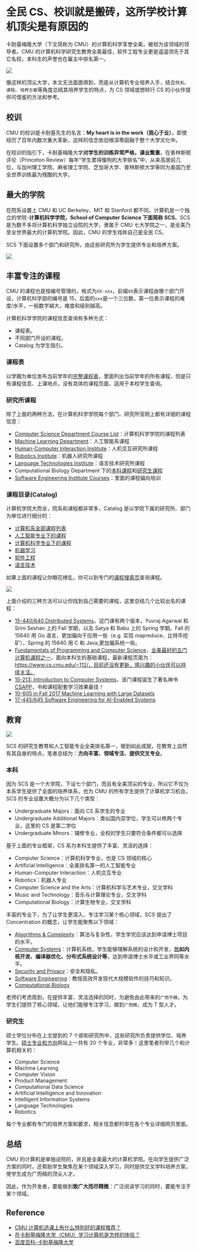 # 全民 CS、校训就是搬砖，这所学校计算机顶尖是有原因的

卡耐基梅隆大学（下文简称为 CMU）的计算机科学享誉全美，被视为该领域的领导者。CMU 的计算机科学研究生教育全美最佳，软件工程专业更是遥遥领先于其它名校，本科生的声誉也在雇主中排名第一。

![](https://raw.githubusercontent.com/alwqx/picx-images-hosting/master/blog/2019/08/cmu_dragon.png)

像这样的顶尖大学，本文无法面面俱到，而是从计算机专业培养入手，结合`院系`、`课程`、`培养方案`等角度总结其培养学生的特点，为 CS 领域或想转行 CS 的小伙伴提供可借鉴的方法和参考。

## 校训

CMU 的校训是卡耐基先生的名言：**My heart is in the work（我心于业）**，即使经历了百年内数次重大革新，这样的信念依旧根深蒂固融于整个大学文化中。

在校训的指引下，卡耐基梅隆大学**对学生的训练异常严格，课业繁重**，在普林斯顿评论（Princeton Review）每年“学生累得像狗的大学排名”中，从来高居前几位，与加州理工学院、麻省理工学院、芝加哥大学、普林斯顿大学等同为美国乃至全世界训练最为残酷的大学。

## 最大的学院

在院系设置上 CMU 和 UC Berkeley、MIT 和 Stanford 都不同，计算机是一个独立的学院-**计算机科学学院，School of Computer Science 下面简称 SCS**。SCS 是为数不多将计算机科学独立设院的大学，隶属于 CMU 七大学院之一，是全美乃至全世界最大的计算机学院。因此，CMU 的学生戏称自己是全民 CS。

SCS 下面设置多个部门和研究所，由这些研究所为学生提供专业和培养方案。

![](https://raw.githubusercontent.com/alwqx/picx-images-hosting/master/blog/2019/08/cmu_cs_arch.png)

## 丰富专注的课程

CMU 的课程也是按编号管理的，格式为`XX-xxx`，前缀`XX`表示课程由哪个部门开设，计算机科学部的编号是 15，后面的`xxx`是一个三位数，第一位表示课程的难度/水平，一般数字越大，难度和级别越高。

计算机科学学院的课程信息查询有多种方式：

- 课程表。
- 不同部门开设的课程。
- Catalog 为学生指引。

### 课程表

以学期为单位发布当前学年的[完整课程表](https://enr-apps.as.cmu.edu/open/SOC/SOCServlet/completeSchedule)，里面列出当前学年的所有课程，但是只有课程信息、上课地点，没有具体的课程页面，适用于本校学生查询。

### 研究所课程

除了上面的两种方法，在计算机科学学院每个部门、研究所官网上都有详细的课程信息：

- [Computer Science Department Course List](https://csd.cmu.edu/course-profiles/csd-course-list)：计算机科学学院的课程列表
- [Machine Learning Department](https://www.ml.cmu.edu/academics/classes.html)：人工智能系课程
- [Human-Computer Interaction Institute](https://hcii.cmu.edu/academics/courses)：人机交互研究所课程
- [Robotics Institute](https://www.ri.cmu.edu/education/courses/)：机器人研究所课程
- [Language Technologies Institute](https://www.lti.cs.cmu.edu/learn)：语言技术研究所课程
- Computational Biology Department 下的[本科课程](http://www.cbd.cmu.edu/education/undergraduate-courses/)和[研究生课程](http://www.cbd.cmu.edu/courses-offered/graduate-courses/)
- [Software Engineering Institute Courses](https://www.sei.cmu.edu/education-outreach/courses/index.cfm)：里面的课程偏向培训

### 课程目录(Catalog)

计算机学院大而全，院系和课程都非常多，Catalog 是以学院下属的研究所、部门为单位进行细分的：

- [计算机系全部课程列表](http://coursecatalog.web.cmu.edu/schools-colleges/schoolofcomputerscience/courses/)
- [人工智能专业下的课程](http://coursecatalog.web.cmu.edu/schools-colleges/schoolofcomputerscience/artificialintelligence/#curriculumtextcontainer)
- [计算机科学专业下的课程](http://coursecatalog.web.cmu.edu/schools-colleges/schoolofcomputerscience/undergraduatecomputerscience/#bscurriculumtextcontainer)
- [机器学习](http://coursecatalog.web.cmu.edu/schools-colleges/schoolofcomputerscience/addlmajorsminors/#machinelearningminortextcontainer)
- [软件工程](http://coursecatalog.web.cmu.edu/schools-colleges/schoolofcomputerscience/addlmajorsminors/#softwareengineeringminortextcontainer)
- [语言技术](http://coursecatalog.web.cmu.edu/schools-colleges/schoolofcomputerscience/addlmajorsminors/#languagetechnologiesminortextcontainer)

如果上面的课程让你眼花缭乱，你可以到专门的[课程搜索页](http://coursecatalog.web.cmu.edu/course-search/)查询课程。

![](https://raw.githubusercontent.com/alwqx/picx-images-hosting/master/blog/2019/08/cmu_course_search.png)

上面介绍的三种方法可以让你找到自己需要的课程，这里总结几个比较出名的课程：

- [15-440/640 Distributed Systems](https://csd.cmu.edu/course-profiles/15-440_640-distributed-systems)，这门课有两个版本，Yuvraj Agarwal 和 Srini Seshan 上的 Fall 学期，以及 Satya 和 Babu 上的 Spring 学期。Fall 的 15640 用 Go 语言，更加偏向于应用一些（e.g. 实现 mapreduce、比特币挖矿），Spring 的 15640 用 C 和 Java,更加偏系统一些。
- [Fundamentals of Programming and Computer Science](https://www.cs.cmu.edu/~112n18/)，[全美最好的五门计算机课程之一](https://www.bloomberg.com/news/articles/2015-06-11/five-of-the-best-computer-science-classes-in-the-country)，面向本科生的基础课程，最新课程页面为：https://www.cs.cmu.edu/~112/，目前还没有更新，感兴趣的小伙伴可以持续关注。
- [15-213: Introduction to Computer Systems](https://www.cs.cmu.edu/~213/)，该门课程诞生了著名神书[CSAPP](https://csapp.cs.cmu.edu/)，书和课程配套学习效果最佳！
- [10-605 in Fall 2017 Machine Learning with Large Datasets](http://curtis.ml.cmu.edu/w/courses/index.php/Machine_Learning_with_Large_Datasets_10-605_in_Fall_2017)
- [17-445/645 Software Engineering for AI-Enabled Systems](https://ckaestne.github.io/seai/)

## 教育

![](https://raw.githubusercontent.com/alwqx/picx-images-hosting/master/blog/2019/08/cmu_rank.png)

SCS 的研究生教育和人工智能专业全美排名第一，做到如此成就，在教育上自然有其自身的特点，笔者总结为：**方向丰富、领域专注、提供交叉专业**。

### 本科

因为 SCS 是一个大学院，下设七个部门，而且有全美顶尖的专业，所以它不仅为本系学生提供了全面的培养体系，也为 CMU 的所有学生提供了计算机学习机会。SCS 的专业设置大概分为以下几个类型：

- Undergraduate Majors：面向 CS 系学生的专业
- Undergraduate Additional Majors：类似国内双学位，学生可以修两个专业，这里的 CS 是第二学位
- Undergraduate Minors：辅修专业，全校的学生只要符合条件都可以选择

基于上面的专业框架，CS 系为本科生提供了丰富、灵活的选择：

- Computer Science：计算机科学专业，也是 CS 领域的核心
- Artificial Intelligence：全美排名第一的人工智能专业
- Human-Computer Interaction：人机交互专业
- Robotics：机器人专业
- Computer Science and the Arts：计算机科学与艺术专业，交叉学科
- Music and Technology：音乐与计算理论专业，交叉学科
- Computational Biology：计算生物专业，交叉学科

丰富的专业下，为了让学生更深入、专注学习某个核心领域，SCS 提出了 Concentration 的概念，让学生能聚焦以下领域：

- [Algorithms & Complexity](https://csd.cs.cmu.edu/academics/undergraduate/algorithms_complexity_concentration)：算法与复杂性，学生学完应该达到申请博士项目的水平。
- [Computer Systems](https://csd.cs.cmu.edu/academics/undergraduate/computer_systems_concentration)：计算机系统，学生能够理解系统的设计和开发，**比如内核开发、编译器优化、分布式系统设计等**，达到申请博士水平或工业界同等水平。
- [Security and Privacy](https://www.isri.cmu.edu/education/undergrad/secpriv/index.html)：安全和隐私。
- [Software Engineering](https://www.isri.cmu.edu/education/undergrad/swe-concen/index.html)：教授高效开发现代大规模软件的技巧和知识。
- [Computational Biology](http://www.cbd.cmu.edu/education/bs-in-computational-biology/concentration-in-computational-biology/)

老师们考虑周到，在提供丰富、灵活选择的同时，为避免由此带来的`广而不精`，为学生们提供了核心领域，让他们能够专注学习，做到`广而精`，成为 T 型人才。

### 研究生

硕士学位分布在上文提到的 7 个部和研究所中，这些研究所负责提供学位、培养学生。[硕士专业和方向](https://www.cs.cmu.edu/masters-programs)网站上一共有 20 个专业，非常多！这里笔者列举几个和计算机相关的：

- Computer Science
- Machine Learning
- Computer Vision
- Product Management
- Computational Data Science
- Artificial Intelligence and Innovation
- Intelligent Information Systems
- Language Technologies
- Robotics

每个专业都有专门的培养方案和要求，相关信息都列举在各个专业详细网页里面。

## 总结

CMU 的计算机是单独设院的，并且是全美最大的计算机学院。在向学生提供广泛方案的同时，还帮助学生聚焦在某个领域深入学习，同时提供交叉学科培养方案，使学生成为广而精的顶尖人才。

因此，作为开发者，要能做到**致广大而尽精微**：广泛阅读学习的同时，要能专注于某个领域。

## Reference

- [CMU 计算机选课上有什么特别好的课程推荐？](https://www.zhihu.com/question/28249230)
- [在卡耐基梅隆大学（CMU）学习计算机是怎样的体验？](https://www.zhihu.com/question/24509290)
- [百度百科-卡耐基梅隆大学](https://baike.baidu.com/item/%E5%8D%A1%E5%86%85%E5%9F%BA%C2%B7%E6%A2%85%E9%9A%86%E5%A4%A7%E5%AD%A6)
